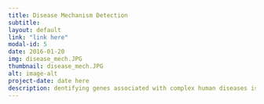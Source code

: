 ```yaml
---
title: Disease Mechanism Detection
subtitle: 
layout: default
link: "link here"
modal-id: 5
date: 2016-01-20
img: disease_mech.JPG
thumbnail: disease_mech.JPG
alt: image-alt
project-date: date here
description: dentifying genes associated with complex human diseases is one of the main challenges of human genetics and computational medicine. To increase the power of identifying genes associated with diseases and to account for other potential sources of protein function aberrations, we proposed a novel factor-graph based model, where much of the biological knowledge is incorporated through factors and priors. Our extensive simulations show that our method has superior sensitivity and precision compared to variant aggregating and differential expression methods.
---
```

